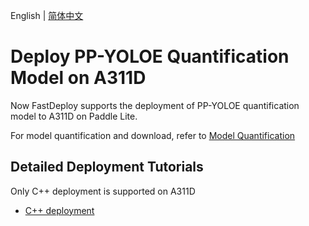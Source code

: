 English | [简体中文](README_CN.md)
# Deploy PP-YOLOE Quantification Model on A311D
Now FastDeploy supports the deployment of PP-YOLOE quantification model to A311D on Paddle Lite.

For model quantification and download, refer to [Model Quantification](../quantize/README.md)


## Detailed Deployment Tutorials

Only C++ deployment is supported on A311D 

- [C++ deployment](cpp)
